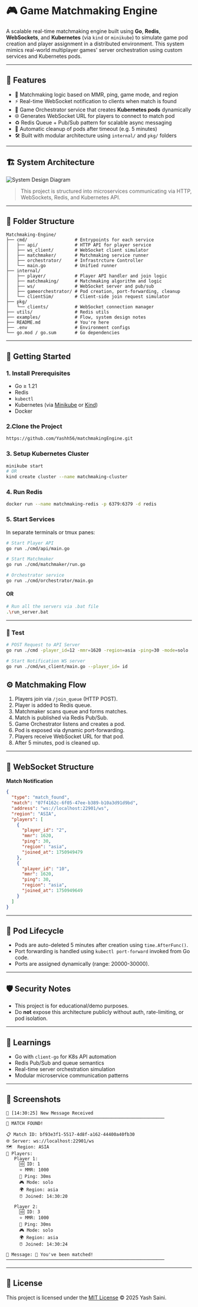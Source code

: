 # 🎮 Game Matchmaking Engine

A scalable real-time matchmaking engine built using **Go**, **Redis**, **WebSockets**, and **Kubernetes** (via `kind` or `minikube`) to simulate game pod creation and player assignment in a distributed environment.
This system mimics real-world multiplayer games' server orchestration using custom services and Kubernetes pods.

---

## 🚀 Features

- 🧐 Matchmaking logic based on MMR, ping, game mode, and region
- ⚡ Real-time WebSocket notification to clients when match is found
- 🥉 Game Orchestrator service that creates **Kubernetes pods** dynamically
- 🌐 Generates WebSocket URL for players to connect to match pod
- ♻ Redis Queue + Pub/Sub pattern for scalable async messaging
- 🔹 Automatic cleanup of pods after timeout (e.g. 5 minutes)
- 🛠️ Built with modular architecture using `internal/` and `pkg/` folders

---

## 🏗️ System Architecture

![System Design Diagram](./assets/Matchmaking%20engine%20design.png)

> This project is structured into microservices communicating via HTTP, WebSockets, Redis, and Kubernetes API.

---

## 📁 Folder Structure

```
Matchmaking-Engine/
├── cmd/                  # Entrypoints for each service
│   ├── api/              # HTTP API for player service
│   ├── ws_client/        # WebSocket client simulator
│   ├── matchmaker/       # Matchmaking service runner
│   ├── orchestrator/     # Infrastrcture Controller
│   └── main.go           # Unified runner
├── internal/
│   ├── player/           # Player API handler and join logic
│   ├── matchmaking/      # Matchmaking algorithm and logic
│   ├── ws/               # WebSocket server and pub/sub
│   ├── gameorchestrator/ # Pod creation, port-forwarding, cleanup
│   └── clientSim/        # Client-side join request simulator
├── pkg/
│   └── clients/          # WebSocket connection manager
├── utils/                # Redis utils
├── examples/             # Flow, system design notes
├── README.md             # You're here
├── .env                  # Environment configs
└── go.mod / go.sum       # Go dependencies
```

---

## 🧪 Getting Started

### 1. Install Prerequisites

- Go ≥ 1.21
- Redis
- `kubectl`
- Kubernetes (via [Minikube](https://minikube.sigs.k8s.io/) or [Kind](https://kind.sigs.k8s.io/))
- Docker

### 2.Clone the Project

```bash
https://github.com/Yashh56/matchmakingEngine.git
```

### 3. Setup Kubernetes Cluster

```bash
minikube start
# OR
kind create cluster --name matchmaking-cluster
```

### 4. Run Redis

```bash
docker run --name matchmaking-redis -p 6379:6379 -d redis
```

### 5. Start Services

In separate terminals or tmux panes:

```bash
# Start Player API
go run ./cmd/api/main.go

# Start Matchmaker
go run ./cmd/matchmaker/run.go

# Orchestrator service
go run ./cmd/orchestrator/main.go

```
#### OR
```bash
# Run all the servers via .bat file
.\run_server.bat
```

---

### 🤖 Test

```bash
# POST Request to API Server
go run ./cmd -player_id=12 -mmr=1620 -region=asia -ping=30 -mode=solo

# Start Notification WS server
go run ./cmd/ws_client/main.go --player_id= id

```

## ⚙️ Matchmaking Flow

1. Players join via `/join_queue` (HTTP POST).
2. Player is added to Redis queue.
3. Matchmaker scans queue and forms matches.
4. Match is published via Redis Pub/Sub.
5. Game Orchestrator listens and creates a pod.
6. Pod is exposed via dynamic port-forwarding.
7. Players receive WebSocket URL for that pod.
8. After 5 minutes, pod is cleaned up.

---

## 📡 WebSocket Structure

**Match Notification**

```json
{
  "type": "match_found",
  "match": "07f4162c-6f05-47ee-b389-b10a3d91d9bd",
  "address": "ws://localhost:22901/ws",
  "region": "ASIA",
  "players": [
    {
      "player_id": "2",
      "mmr": 1620,
      "ping": 30,
      "region": "asia",
      "joined_at": 1750949479
    },
    {
      "player_id": "10",
      "mmr": 1620,
      "ping": 30,
      "region": "asia",
      "joined_at": 1750949649
    }
  ]
}
```

---

## 🧼 Pod Lifecycle

- Pods are auto-deleted 5 minutes after creation using `time.AfterFunc()`.
- Port forwarding is handled using `kubectl port-forward` invoked from Go code.
- Ports are assigned dynamically (range: 20000-30000).

---

## 🛡️ Security Notes

- This project is for educational/demo purposes.
- Do **not** expose this architecture publicly without auth, rate-limiting, or pod isolation.

---

## 🧠 Learnings

- Go with `client-go` for K8s API automation
- Redis Pub/Sub and queue semantics
- Real-time server orchestration simulation
- Modular microservice communication patterns

---

## 📸 Screenshots

```
📨 [14:30:25] New Message Received
────────────────────────────────────────────────────────────
🎯 MATCH FOUND!

📋 Match ID: bf93e3f1-5517-4d8f-a162-44400a40fb30
🌐 Server: ws://localhost:22901/ws
🗺️  Region: ASIA
👥 Players:
   Player 1:
     🆔 ID: 1
     ⭐ MMR: 1000
     📶 Ping: 30ms
     🎮 Mode: solo
     🌍 Region: asia
     ⏰ Joined: 14:30:20

   Player 2:
     🆔 ID: 3
     ⭐ MMR: 1000
     📶 Ping: 30ms
     🎮 Mode: solo
     🌍 Region: asia
     ⏰ Joined: 14:30:24

💬 Message: 🎯 You've been matched!
────────────────────────────────────────────────────────────
```

---

## 🧪 License

This project is licensed under the [MIT License](./LICENSE) © 2025 Yash Saini.
